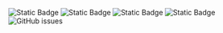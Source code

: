 ![Static Badge](https://img.shields.io/badge/blacklists-60-000000) ![Static Badge](https://img.shields.io/badge/blacklisted-2926218-cc0000) ![Static Badge](https://img.shields.io/badge/whitelisted-2244-00CC00) ![Static Badge](https://img.shields.io/badge/streaming_blacklist-28107-000000) ![GitHub issues](https://img.shields.io/github/issues/fabriziosalmi/blacklists)

